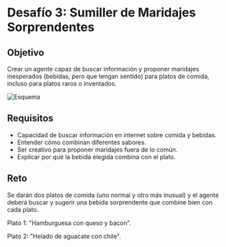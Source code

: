# Desafío 3: Sumiller de Maridajes Sorprendentes

## Objetivo
Crear un agente capaz de buscar información y proponer maridajes inesperados (bebidas, pero que tengan sentido) para platos de comida, incluso para platos raros o inventados.

![Esquema](../../.gitbook/assets/partes/parte5/desafio/Sumiller.png)

## Requisitos
- Capacidad de buscar información en internet sobre comida y bebidas.
- Entender cómo combinan diferentes sabores.
- Ser creativo para proponer maridajes fuera de lo común.
- Explicar por qué la bebida elegida combina con el plato.

## Reto
Se darán dos platos de comida (uno normal y otro más inusual) y el agente deberá buscar y sugerir una bebida sorprendente que combine bien con cada plato.

Plato 1: "Hamburguesa con queso y bacon".

Plato 2: "Helado de aguacate con chile".